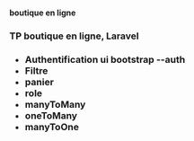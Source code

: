 <h4> boutique en ligne</h4>
<h3>TP boutique en ligne, Laravel<h3>
  <p>
    <ul>
      <li>Authentification ui bootstrap --auth</li>
      <li>Filtre</li>
      <li>panier</li>
      <li>role</li>
      <li>manyToMany</li>
      <li>oneToMany</li>
      <li>manyToOne</li>
  </ul>
 </p>
